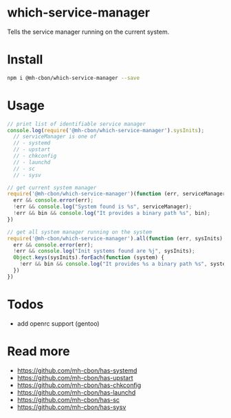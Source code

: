 # which-service-manager

Tells the service manager running on the current system.

# Install

```sh
npm i @mh-cbon/which-service-manager --save
```

# Usage

```js
// print list of identifiable service manager
console.log(require('@mh-cbon/which-service-manager').sysInits);
  // serviceManager is one of
  // - systemd
  // - upstart
  // - chkconfig
  // - launchd
  // - sc
  // - sysv

// get current system manager
require('@mh-cbon/which-service-manager')(function (err, serviceManager, bin) {
  err && console.error(err);
  !err && console.log("System found is %s", serviceManager);
  !err && bin && console.log("It provides a binary path %s", bin);
})

// get all system manager running on the system
require('@mh-cbon/which-service-manager').all(function (err, sysInits) {
  err && console.error(err);
  !err && console.log("Init systems found are %j", sysInits);
  Object.keys(sysInits).forEach(function (system) {
    !err && bin && console.log("It provides %s a binary path %s", system.sys, system.path);
  })
})


```

# Todos
- add openrc support (gentoo)

# Read more
- https://github.com/mh-cbon/has-systemd
- https://github.com/mh-cbon/has-upstart
- https://github.com/mh-cbon/has-chkconfig
- https://github.com/mh-cbon/has-launchd
- https://github.com/mh-cbon/has-sc
- https://github.com/mh-cbon/has-sysv
